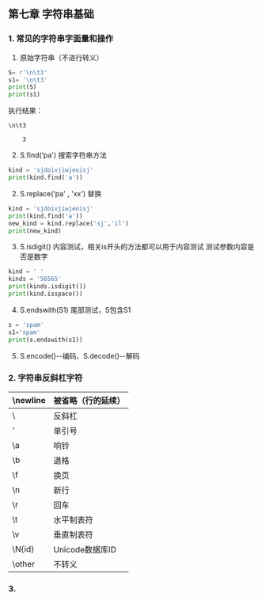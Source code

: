 ## 第七章 字符串基础
### 1.  常见的字符串字面量和操作
1. 原始字符串（不进行转义）
```python
S= r'\n\t3'
s1= '\n\t3'
print(S)
print(s1)
```
执行结果：
```
\n\t3

	3
```
2. S.find(‘pa') 搜索字符串方法
```python
kind = 'sjdoivjiwjeoisj'
print(kind.find('a'))
```
2. S.replace(‘pa' , 'xx') 替换
```python
kind = 'sjdoivjiwjeoisj'
print(kind.find('a'))
new_kind = kind.replace('sj','il')
print(new_kind)
```
3. S.isdigit() 内容测试，相关is开头的方法都可以用于内容测试
测试参数内容是否是数字
```python
kind = ' '
kinds = '56565'
print(kinds.isdigit())
print(kind.isspace())
```
4. S.endswith(S1)  尾部测试，S包含S1
```python
s = 'spam'
s1='spam'
print(s.endswith(s1))
```
5. S.encode()--编码、S.decode()--解码
### 2. 字符串反斜杠字符
| \newline | 被省略（行的延续） |
| -------- | ------------------ |
| \\       | 反斜杠             |
| \'       | 单引号             |
| \a       | 响铃               |
| \b       | 退格               |
| \f       | 换页               |
| \n       | 新行               |
| \r       | 回车               |
| \t       | 水平制表符         |
| \v       | 垂直制表符         |
| \N{id}   | Unicode数据库ID    |
| \other   | 不转义             |
### 3. 
